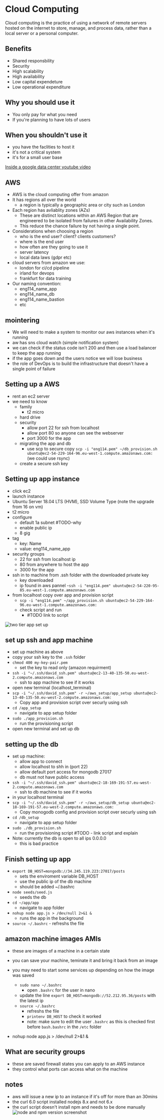 # Cloud Computing
Cloud computing is the practice of using a network of remote servers hosted on the internet to store, manage, and process data, rather than a local server or a personal computer.

## Benefits
- Shared responsbility
- Security
- High scalability
- High availability 
- Low capital expendeture
- Low operational expenditure

## Why you should use it
- You only pay for what you need
- If you're planning to have lots of users

## When you shouldn't use it
- you have the faclities to host it
- it's not a critical system
- it's for a small user base

[Inside a google data center youtube video](https://www.youtube.com/watch?v=XZmGGAbHqa0)


## AWS
- AWS is the cloud computing offer from amazon
- It has regions all over the world
    - a region is typically a geographic area or city such as London
- Each region has avliablity zones (AZs)
    - These are distinct locations within an AWS Region that are engineered to be isolated from failures in other Availability Zones.
    - This reduce the chance failure by not having a single point.
- Considerations when choosing a region
    - who is the end user? client? clients customers?
    - where is the end user
    - how often are they going to use it
    - server latency
    - local data laws (gdpr etc)
- cloud servers from amazon we use:
    - london for ci/cd pipeline
    - irland for devops
    - frankfurt for data training
- Our naming convention:
    - eng114_name_app
    - eng114_name_db
    - eng114_name_bastion
    - etc

## mointering 
- We will need to make a system to monitor our aws instances when it's running
- aw has sns cloud watch (simple notification system)
- we can check if the status code isn't 200 and then use a load balancer to keep the app running
- if the app goes down and the users notice we will lose business
- the role of DevOps is to build the infrastructure that doesn't have a single point of failure 

## Setting up a AWS
- rent an ec2 server
- we need to know
    - family
        - t2 micro
    - hard drive
    - security
        - allow port 22 for ssh from localhost
        - allow port 80 so anyone can see the webserver
        - port 3000 for the app
    - migrating the app and db
        - use scp to secure copy `scp -i "eng114.pem" ~/db_provision.sh ubuntu@ec2-54-229-164-96.eu-west-1.compute.amazonaws.com:` (we could use rsync)
    - create a secure ssh key


## Setting up app instance
- click ec2
- launch instance
- Ubuntu Server 18.04 LTS (HVM), SSD Volume Type (note the upgrade from 16 on vm)
- t2 micro
- configure
    - default 1a subnet #TODO-why
    - enable public ip
    - 8 gig
- tag
    - key: Name
    - value: eng114_name_app
- security groups
    - 22 for ssh from localhost ip
    - 80 from anywhere to host the app
    - 3000 for the app
- ssh in to machine from .ssh folder with the downloaded private key
    - key downloaded
    - ip found in aws pannel
    -`ssh -i "eng114.pem" ubuntu@ec2-54-220-95-85.eu-west-1.compute.amazonaws.com`
- from localhost copy over app and provision script
    - `scp -i "eng114.pem" ~/app_provision.sh ubuntu@ec2-54-229-164-96.eu-west-1.compute.amazonaws.com:`
    - check script and run
        - #TODO link to script
    

![two tier app set up](/Documentation/resources/two_tier_app.png)


## set up ssh and app machine
- set up machine as above
- copy your ssh key to the `.ssh` folder
- `chmod 400 my-key-pair.pem`
    - set the key to read only (amazon requirment)
- `ssh -i "~/.ssh/david_ssh.pem" ubuntu@ec2-13-40-135-50.eu-west-2.compute.amazonaws.com`
    - ssh to app machine to see if it works
- open new terminal (localhost_terminal)
- `scp -i "~/.ssh/david_ssh.pem" -r ~/aws_setup/app_setup ubuntu@ec2-13-40-135-50.eu-west-2.compute.amazonaws.com:`
    - Copy app and provision script over securly using ssh
- `cd /app_setup`
    - navigate to app setup folder
- `sudo ./app_provision.sh`
    - run the provisioning script
- open new terminal and set up db

## setting up the db
- set up machine:
    - allow app to connect
    - allow localhost to shh in (port 22)
    - allow default port access for mongodb 27017
    - db must not have public access
- `ssh -i "~/.ssh/david_ssh.pem" ubuntu@ec2-18-169-191-57.eu-west-2.compute.amazonaws.com`
    - ssh to db machine to see if it works
- in your localhost terminal
- `scp -i "~/.ssh/david_ssh.pem" -r ~/aws_setup/db_setup ubuntu@ec2-18-169-191-57.eu-west-2.compute.amazonaws.com:`
    - Copy monogodb config and provision script over securly using ssh
- `cd /db_setup`
    - navigate to app setup folder
- `sudo ./db_provision.sh`
    - run the provisioning script #TODO - link script and explain
- Note: currently the db is open to all ips 0.0.0.0
    - this is bad practice

## Finish setting up app
- `export DB_HOST=mongodb://34.245.119.223:27017/posts`
    - sets the enviroment variable DB_HOST
    - use the public ip of the db machine
    - should be added ~/.bashrc
- `node seeds/seed.js`
    - seeds the db
- `cd ~/app/app`
    - navigate to app folder 
- `nohup node app.js > /dev/null 2>&1 &`
    - runs the app in the background
-  `source ~/.bashrc`
        - refreshs the file

## amazon machine images AMIs
- these are images of a machine in a certain state
- you can save your machine, teminate it and bring it back from an image
- you may need to start some services up depending on how the image was saved
    - `sudo nano ~/.bashrc`
        - open `.bashrc` for the user in nano 
    - update the line `export DB_HOST=mongodb://52.212.95.36/posts` with the latest ip
    - `source ~/.bashrc`
        - refreshs the file
        - `printenv DB_HOST` to check it worked
        - note: make sure to edit the user `.bashrc` as this is checked first before `bash.bashrc` in the `/etc` folder

- nohup node app.js > /dev/null 2>&1 &

## What are security groups
- these are saved firewall states you can apply to an AWS instance
- they control what ports can access what on the machine

## notes
- aws will issue a new ip to an instance if it's off for more than an 30mins
- the curl 6.0 script installed nodejs 8.x and not 6.x
- the curl script doesn't install npm and needs to be done manually
![node and npm version screenshot](/Documentation/resources/app_node_version.png)